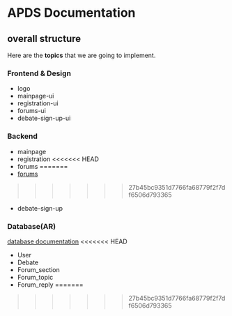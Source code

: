 # APDS Documentation
## overall structure
Here are the **topics** that we are going to implement.

### Frontend & Design
* logo
* mainpage-ui
* registration-ui
* forums-ui
* debate-sign-up-ui

### Backend
* mainpage
* registration
<<<<<<< HEAD
* forums
=======
* [forums](backend/forums.md)
>>>>>>> 27b45bc9351d7766fa68779f2f7df6506d793365
* debate-sign-up

### Database(AR)
[database documentation](database.md)
<<<<<<< HEAD
* User
* Debate
* Forum_section
* Forum_topic
* Forum_reply
=======
>>>>>>> 27b45bc9351d7766fa68779f2f7df6506d793365
